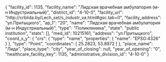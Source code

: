 {
    "facility_id": 1135,
    "facility_name": "Лидская врачебная амбулатория (м-н Индустриальный)",
    "district_id": "4-10-0",
    "facility_url": "http:\/\/crblida.by\/Lech_set\/s_industr_va.html#gsc.tab=0",
    "facility_address": "ул.Притыцкого",
    "ap_1": "20",
    "name": "Лидская врачебная амбулатория (м-н Индустриальный)",
    "type": "Поликлиника",
    "state": "public institution",
    "stats": [],
    "med_id": 10215161,
    "address": "ул.Притыцкого",
    "coord_x_y": {
        "crs": {
            "type": "name",
            "properties": {
                "name": "EPSG:4326"
            }
        },
        "type": "Point",
        "coordinates": [
            25.2823,
            53.8972
        ]
    },
    "place_name": "Лида",
    "place_type": "city",
    "year_of_closing": null,
    "year_of_opening": "0",
    "healthcare_facility_key": 1135,
    "administrative_division_id": "4-10-0"
}